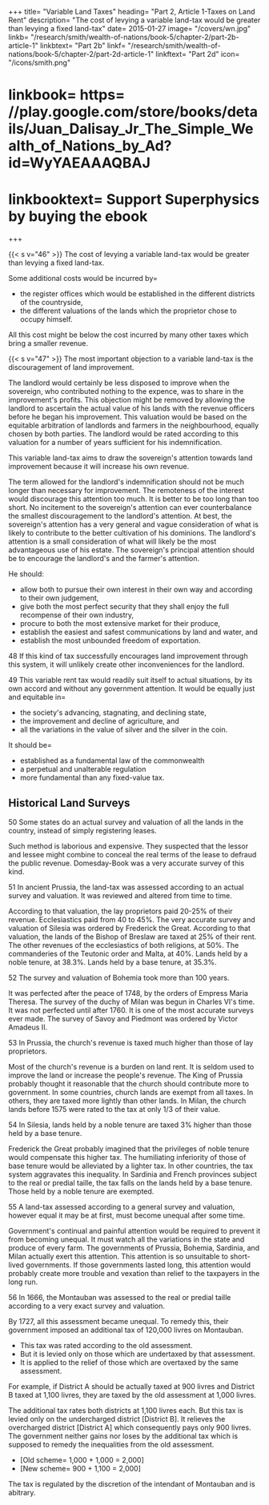 +++
title=  "Variable Land Taxes"
heading=  "Part 2, Article 1-Taxes on Land Rent"
description=  "The cost of levying a variable land-tax would be greater than levying a fixed land-tax"
date=  2015-01-27
image=  "/covers/wn.jpg"
linkb=  "/research/smith/wealth-of-nations/book-5/chapter-2/part-2b-article-1"
linkbtext=  "Part 2b"
linkf=  "/research/smith/wealth-of-nations/book-5/chapter-2/part-2d-article-1"
linkftext=  "Part 2d"
icon=  "/icons/smith.png"
# linkbook=  https= //play.google.com/store/books/details/Juan_Dalisay_Jr_The_Simple_Wealth_of_Nations_by_Ad?id=WyYAEAAAQBAJ
# linkbooktext=  Support Superphysics by buying the ebook
+++


{{< s v="46" >}} The cost of levying a variable land-tax would be greater than levying a fixed land-tax.

Some additional costs would be incurred by= 
- the register offices which would be established in the different districts of the countryside,
- the different valuations of the lands which the proprietor chose to occupy himself.

All this cost might be below the cost incurred by many other taxes which bring a smaller revenue.


{{< s v="47" >}} The most important objection to a variable land-tax is the discouragement of land improvement.

The landlord would certainly be less disposed to improve when the sovereign, who contributed nothing to the expence, was to share in the improvement's profits.
This objection might be removed by allowing the landlord to ascertain the actual value of his lands with the revenue officers before he began his improvement.
This valuation would be based on the equitable arbitration of landlords and farmers in the neighbourhood, equally chosen by both parties.
The landlord would be rated according to this valuation for a number of years sufficient for his indemnification.

This variable land-tax aims to draw the sovereign's attention towards land improvement because it will increase his own revenue.

The term allowed for the landlord's indemnification should not be much longer than necessary for improvement.
The remoteness of the interest would discourage this attention too much.
It is better to be too long than too short.
No incitement to the sovereign's attention can ever counterbalance the smallest discouragement to the landlord's attention.
At best, the sovereign's attention has a very general and vague consideration of what is likely to contribute to the better cultivation of his dominions.
The landlord's attention is a small consideration of what will likely be the most advantageous use of his estate.
The sovereign's principal attention should be to encourage the landlord's and the farmer's attention.

He should:
- allow both to pursue their own interest in their own way and according to their own judgement,
- give both the most perfect security that they shall enjoy the full recompense of their own industry,
- procure to both the most extensive market for their produce,
- establish the easiest and safest communications by land and water, and
- establish the most unbounded freedom of exportation.

48 If this kind of tax successfully encourages land improvement through this system, it will unlikely create other inconveniences for the landlord.

49 This variable rent tax would readily suit itself to actual situations, by its own accord and without any government attention. It would be equally just and equitable in= 
- the society's advancing, stagnating, and declining state,
- the improvement and decline of agriculture, and
- all the variations in the value of silver and the silver in the coin.

It should be= 
- established as a fundamental law of the commonwealth
- a perpetual and unalterable regulation
- more fundamental than any fixed-value tax.


## Historical Land Surveys

50 Some states do an actual survey and valuation of all the lands in the country, instead of simply registering leases.

Such method is laborious and expensive.
They suspected that the lessor and lessee might combine to conceal the real terms of the lease to defraud the public revenue.
Domesday-Book was a very accurate survey of this kind.

51 In ancient Prussia, the land-tax was assessed according to an actual survey and valuation. It was reviewed and altered from time to time.

According to that valuation, the lay proprietors paid 20-25% of their revenue.
Ecclesiastics paid from 40 to 45%.
The very accurate survey and valuation of Silesia was ordered by Frederick the Great.
According to that valuation, the lands of the Bishop of Breslaw are taxed at 25% of their rent.
The other revenues of the ecclesiastics of both religions, at 50%.
The commanderies of the Teutonic order and Malta, at 40%.
Lands held by a noble tenure, at 38.3%.
Lands held by a base tenure, at 35.3%.

52 The survey and valuation of Bohemia took more than 100 years.

It was perfected after the peace of 1748, by the orders of Empress Maria Theresa.
The survey of the duchy of Milan was begun in Charles VI's time.
It was not perfected until after 1760.
It is one of the most accurate surveys ever made.
The survey of Savoy and Piedmont was ordered by Victor Amadeus II.

53 In Prussia, the church's revenue is taxed much higher than those of lay proprietors.

Most of the church's revenue is a burden on land rent.
It is seldom used to improve the land or increase the people's revenue.
The King of Prussia probably thought it reasonable that the church should contribute more to government.
In some countries, church lands are exempt from all taxes.
In others, they are taxed more lightly than other lands.
In Milan, the church lands before 1575 were rated to the tax at only 1/3 of their value.

54 In Silesia, lands held by a noble tenure are taxed 3% higher than those held by a base tenure.

Frederick the Great probably imagined that the privileges of noble tenure would compensate this higher tax.
The humiliating inferiority of those of base tenure would be alleviated by a lighter tax.
In other countries, the tax system aggravates this inequality.
In Sardinia and French provinces subject to the real or predial taille, the tax falls on the lands held by a base tenure.
Those held by a noble tenure are exempted.

55 A land-tax assessed according to a general survey and valuation, however equal it may be at first, must become unequal after some time.

Government's continual and painful attention would be required to prevent it from becoming unequal.
It must watch all the variations in the state and produce of every farm.
The governments of Prussia, Bohemia, Sardinia, and Milan actually exert this attention.
This attention is so unsuitable to short-lived governments.
If those governments lasted long, this attention would probably create more trouble and vexation than relief to the taxpayers in the long run.

56 In 1666, the Montauban was assessed to the real or predial taille according to a very exact survey and valuation.

By 1727, all this assessment became unequal. To remedy this, their government imposed an additional tax of 120,000 livres on Montauban.
- This tax was rated according to the old assessment.
- But it is levied only on those which are undertaxed by that assessment.
- It is applied to the relief of those which are overtaxed by the same assessment.

For example, if District A should be actually taxed at 900 livres and District B taxed at 1,100 livres, they are taxed by the old assessment at 1,000 livres.

The additional tax rates both districts at 1,100 livres each.
But this tax is levied only on the undercharged district [District B].
It relieves the overcharged district [District A] which consequently pays only 900 livres.
The government neither gains nor loses by the additional tax which is supposed to remedy the inequalities from the old assessment.
- [Old scheme=  1,000 + 1,000 = 2,000]
- [New scheme=  900 + 1,100 = 2,000]

The tax is regulated by the discretion of the intendant of Montauban and is abitrary.

